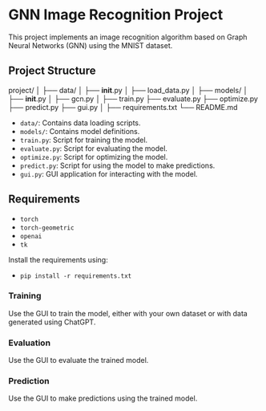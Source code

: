# GNN Image Recognition Project

This project implements an image recognition algorithm based on Graph Neural Networks (GNN) using the MNIST dataset.

## Project Structure
project/
│
├── data/
│   ├── __init__.py
│   ├── load_data.py
│
├── models/
│   ├── __init__.py
│   ├── gcn.py
│
├── train.py
├── evaluate.py
├── optimize.py
├── predict.py
├── gui.py
│
├── requirements.txt
└── README.md


- `data/`: Contains data loading scripts.
- `models/`: Contains model definitions.
- `train.py`: Script for training the model.
- `evaluate.py`: Script for evaluating the model.
- `optimize.py`: Script for optimizing the model.
- `predict.py`: Script for using the model to make predictions.
- `gui.py`: GUI application for interacting with the model.

## Requirements

- `torch`
- `torch-geometric`
- `openai`
- `tk`

Install the requirements using:
- `pip install -r requirements.txt`


### Training

Use the GUI to train the model, either with your own dataset or with data generated using ChatGPT.

### Evaluation

Use the GUI to evaluate the trained model.

### Prediction

Use the GUI to make predictions using the trained model.


